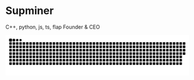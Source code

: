 # Supminer
C++, python, js, ts, flap Founder & CEO

![GitHub Snake](https://github.com/IMDelewer/snk/blob/output/github-contribution-grid-snake-grey.svg)
